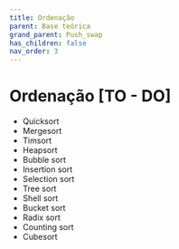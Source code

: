 ```yaml
---
title: Ordenação
parent: Base teórica
grand_parent: Push_swap
has_children: false
nav_order: 3
---
```


# Ordenação [TO - DO]

- Quicksort
- Mergesort
- Timsort
- Heapsort
- Bubble sort
- Insertion sort
- Selection sort
- Tree sort
- Shell sort
- Bucket sort
- Radix sort
- Counting sort
- Cubesort